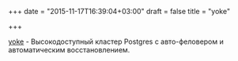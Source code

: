 +++
date = "2015-11-17T16:39:04+03:00"
draft = false
title = "yoke"

+++

<p><a href="https://github.com/nanopack/yoke">yoke</a>&nbsp;- Высокодоступный кластер Postgres c авто-феловером и автоматическим восстановлением.</p>

